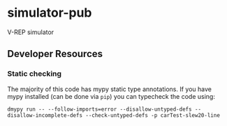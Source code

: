 # simulator-pub
V-REP simulator

## Developer Resources

### Static checking
The majority of this code has mypy static type annotations.
If you have mypy installed (can be done via `pip`) you can typecheck the code using:   
```
dmypy run -- --follow-imports=error --disallow-untyped-defs --disallow-incomplete-defs --check-untyped-defs -p carTest-slew20-line
```
